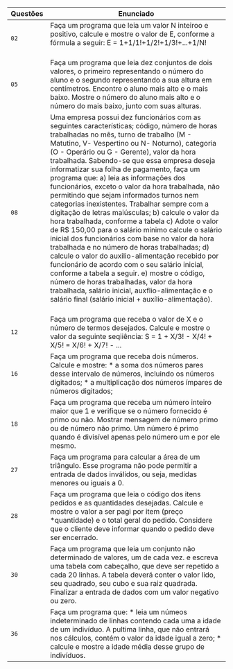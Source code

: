 | Questões | Enunciado |
| ------------- | ------------- |
| `02`  | Faça um programa que leia um valor N inteiroo e positivo, calcule e mostre o valor de E, conforme a fórmula a seguir: E = 1+1/1!+1/2!+1/3!+...+1/N! <br> <br> 
| `05`  | Faça um programa que leia dez conjuntos de dois valores, o primeiro representando o número do aluno e o segundo representando a sua altura em centímetros. Encontre o aluno mais alto e o mais baixo. Mostre o número do aluno mais alto e o número do mais baixo, junto com suas alturas. <br> 
| `08`  | Uma empresa possui dez funcionários com as seguintes características; código, número de horas trabalhadas no mês, turno de trabalho (M - Matutino, V- Vespertino ou N- Noturno), categoria (O - Operário ou G - Gerente), valor da hora trabalhada. Sabendo-se que essa empresa deseja informatizar sua folha de pagamento, faça um programa que: a) leia as informações dos funcionários, exceto o valor da hora trabalhada, não permitindo que sejam informados turnos nem categorias inexistentes. Trabalhar sempre com a digitação de letras maiúsculas; b) calcule o valor da hora trabalhada, conforme a tabela c) Adote o valor de R$ 150,00 para o salário mínimo calcule o salário inicial dos funcionários com base no valor da hora trabalhada e no número de horas trabalhadas; d) calcule o valor do auxilio-alimentação recebido por funcionário de acordo com o seu salário inicial, conforme a tabela a seguir. e) mostre o código, número de horas trabalhadas, valor da hora trabalhada, salário inicial, auxflio-alimentação e o salário final (salário inicial + auxílio-alimentação). <br> <br> 
| `12`  | Faça um programa que receba o valor de X e o número de termos desejados. Calcule e mostre o valor da seguinte seqiiência: S = 1 + X/3! - X/4! + X/5! = X/6! + X/7! - ... <br> 
| `16`  | Faça um programa que receba dois números. Calcule e mostre: * a soma dos números pares desse intervalo de números, incluindo os números digitados; * a multiplicação dos números ímpares de números digitados; <br> 
| `18`  | Faça um programa que receba um número inteiro maior que 1 e verifique se o número fornecido é primo ou não. Mostrar mensagem de número primo ou de número não primo. Um número é primo quando é divisível apenas pelo número um e por ele mesmo. <br> 
| `27`  | Faça um programa para calcular a área de um triângulo. Esse programa não pode permitir a entrada de dados inválidos, ou seja, medidas menores ou iguais a 0. <br> 
| `28`  | Faça um programa que leia o código dos itens pedidos e as quantidades desejadas. Calcule e mostre o valor a ser pagi por item (preço *quantidade) e o total geral do pedido. Considere que o cliente deve informar quando o pedido deve ser encerrado. <br> 
| `30`  | Faça um programa que leia um conjunto não determinado de valores, um de cada vez. e escreva uma tabela com cabeçalho, que deve ser repetido a cada 20 linhas. A tabela deverá conter o valor lido, seu quadrado, seu cubo e sua raiz quadrada. Finalizar a entrada de dados com um valor negativo ou zero. <br> 
| `36`  | Faça um programa que: * leia um númeos indeterminado de linhas contendo cada uma a idade de um indivíduo. A pultima linha, que não entrará nos cálculos, contém o valor da idade igual a zero; * calcule e mostre a idade média desse grupo de indivíduos. <br> 
